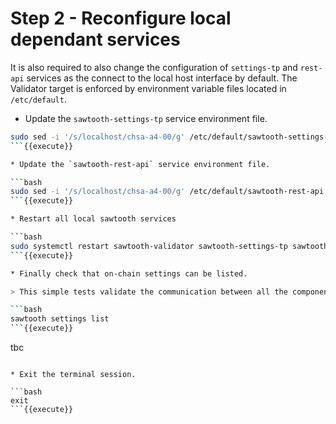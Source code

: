 # Step 2 - Reconfigure local dependant services

It is also required to also change the configuration of `settings-tp` and `rest-api` services as the connect to the local host interface by default.
The Validator target is enforced by environment variable files located in `/etc/default`.

* Update the `sawtooth-settings-tp` service environment file.

```bash
sudo sed -i '/s/localhost/chsa-a4-00/g' /etc/default/sawtooth-settings-tp
```{{execute}}

* Update the `sawtooth-rest-api` service environment file.

```bash
sudo sed -i '/s/localhost/chsa-a4-00/g' /etc/default/sawtooth-rest-api
```{{execute}}

* Restart all local sawtooth services

```bash
sudo systemctl restart sawtooth-validator sawtooth-settings-tp sawtooth-rest-api
```{{execute}}

* Finally check that on-chain settings can be listed.

> This simple tests validate the communication between all the components running on the host

```bash
sawtooth settings list
```{{execute}}

```
tbc
```

* Exit the terminal session.

```bash
exit
```{{execute}}
